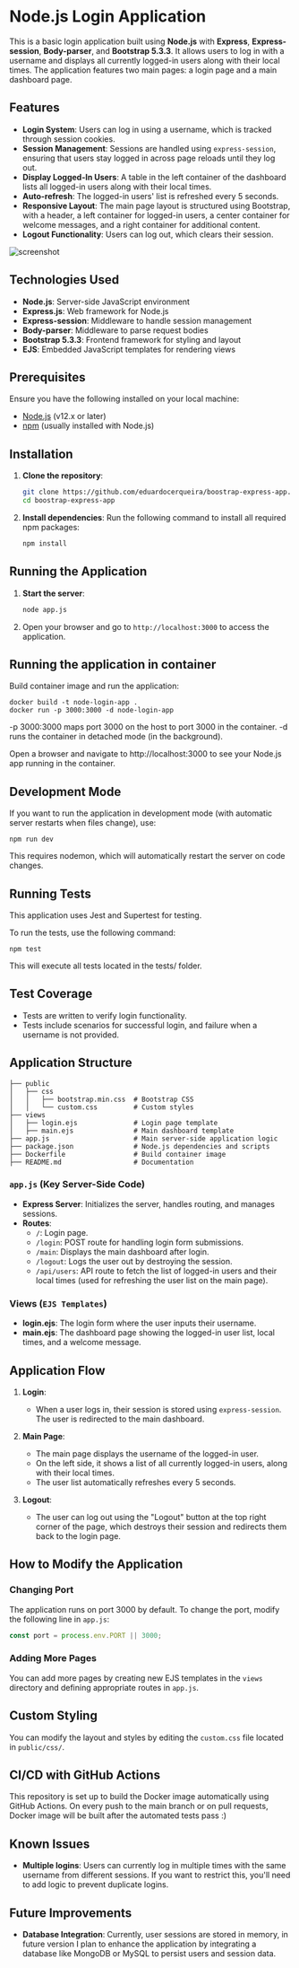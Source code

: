 # Node.js Login Application

This is a basic login application built using **Node.js** with **Express**, **Express-session**, **Body-parser**, and **Bootstrap 5.3.3**. It allows users to log in with a username and displays all currently logged-in users along with their local times. The application features two main pages: a login page and a main dashboard page.

## Features

- **Login System**: Users can log in using a username, which is tracked through session cookies.
- **Session Management**: Sessions are handled using `express-session`, ensuring that users stay logged in across page reloads until they log out.
- **Display Logged-In Users**: A table in the left container of the dashboard lists all logged-in users along with their local times.
- **Auto-refresh**: The logged-in users' list is refreshed every 5 seconds.
- **Responsive Layout**: The main page layout is structured using Bootstrap, with a header, a left container for logged-in users, a center container for welcome messages, and a right container for additional content.
- **Logout Functionality**: Users can log out, which clears their session.

![screenshot](./doc/screenshot.png)

## Technologies Used

- **Node.js**: Server-side JavaScript environment
- **Express.js**: Web framework for Node.js
- **Express-session**: Middleware to handle session management
- **Body-parser**: Middleware to parse request bodies
- **Bootstrap 5.3.3**: Frontend framework for styling and layout
- **EJS**: Embedded JavaScript templates for rendering views

## Prerequisites

Ensure you have the following installed on your local machine:

- [Node.js](https://nodejs.org/) (v12.x or later)
- [npm](https://www.npmjs.com/) (usually installed with Node.js)

## Installation

1. **Clone the repository**:
    ```bash
    git clone https://github.com/eduardocerqueira/boostrap-express-app.git
    cd boostrap-express-app
    ```

2. **Install dependencies**:
    Run the following command to install all required npm packages:
    ```bash
    npm install
    ```

## Running the Application

1. **Start the server**:
    ```bash
    node app.js
    ```

2. Open your browser and go to `http://localhost:3000` to access the application.

## Running the application in container

Build container image and run the application:

```
docker build -t node-login-app .
docker run -p 3000:3000 -d node-login-app
```

-p 3000:3000 maps port 3000 on the host to port 3000 in the container.
-d runs the container in detached mode (in the background).

Open a browser and navigate to http://localhost:3000 to see your Node.js app running in the container.

## Development Mode
If you want to run the application in development mode (with automatic server restarts when files change), use:

```
npm run dev
```

This requires nodemon, which will automatically restart the server on code changes.

## Running Tests
This application uses Jest and Supertest for testing.

To run the tests, use the following command:

```
npm test
```
This will execute all tests located in the tests/ folder.

## Test Coverage
* Tests are written to verify login functionality.
* Tests include scenarios for successful login, and failure when a username is not provided.

## Application Structure

```
├── public
│   ├── css
│   │   ├── bootstrap.min.css  # Bootstrap CSS
│   │   └── custom.css         # Custom styles
├── views
│   ├── login.ejs              # Login page template
│   ├── main.ejs               # Main dashboard template
├── app.js                     # Main server-side application logic
├── package.json               # Node.js dependencies and scripts
├── Dockerfile                 # Build container image
├── README.md                  # Documentation
```

### `app.js` (Key Server-Side Code)
- **Express Server**: Initializes the server, handles routing, and manages sessions.
- **Routes**:
  - `/`: Login page.
  - `/login`: POST route for handling login form submissions.
  - `/main`: Displays the main dashboard after login.
  - `/logout`: Logs the user out by destroying the session.
  - `/api/users`: API route to fetch the list of logged-in users and their local times (used for refreshing the user list on the main page).

### Views (`EJS Templates`)
- **login.ejs**: The login form where the user inputs their username.
- **main.ejs**: The dashboard page showing the logged-in user list, local times, and a welcome message.

## Application Flow

1. **Login**: 
    - When a user logs in, their session is stored using `express-session`. The user is redirected to the main dashboard.
   
2. **Main Page**:
    - The main page displays the username of the logged-in user.
    - On the left side, it shows a list of all currently logged-in users, along with their local times.
    - The user list automatically refreshes every 5 seconds.

3. **Logout**:
    - The user can log out using the "Logout" button at the top right corner of the page, which destroys their session and redirects them back to the login page.

## How to Modify the Application

### Changing Port
The application runs on port 3000 by default. To change the port, modify the following line in `app.js`:
```javascript
const port = process.env.PORT || 3000;
```

### Adding More Pages
You can add more pages by creating new EJS templates in the `views` directory and defining appropriate routes in `app.js`.

## Custom Styling

You can modify the layout and styles by editing the `custom.css` file located in `public/css/`.

## CI/CD with GitHub Actions
This repository is set up to build the Docker image automatically using GitHub Actions.
On every push to the main branch or on pull requests, Docker image will be built after the automated tests pass :)

## Known Issues

- **Multiple logins**: Users can currently log in multiple times with the same username from different sessions. If you want to restrict this, you'll need to add logic to prevent duplicate logins.
  
## Future Improvements

- **Database Integration**: Currently, user sessions are stored in memory, in future version I plan to enhance the application by integrating a database like MongoDB or MySQL to persist users and session data.
